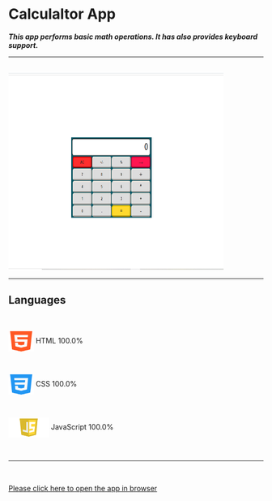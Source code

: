 # Calculaltor App

***This app performs basic math operations. It has also provides keyboard support.***

---

<br>
<img src="./images/calculator.png" width="425" height="388">

---

## **Languages**
<br>

<img align="center" src="./images/html.jpg" width="50" height="40"> HTML 100.0%

<br>

<img align="center" src="./images/css.jpg" width="50" height="40"> CSS 100.0%

<br>

<img align="center" src="./images/js.jpg" width="80" height="40"> JavaScript 100.0%

<br>

---

<br>

[Please click here to open the app in browser](https://xoshbaxt.github.io/main-assignment-4/)

 
